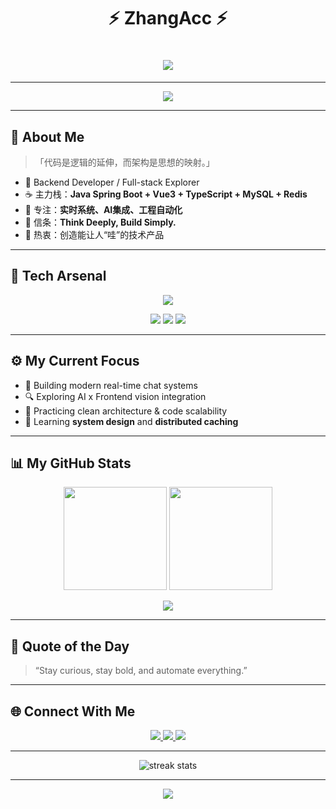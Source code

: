 <!-- 🧠 ZhangAcc GitHub Profile -->

<h1 align="center">
  ⚡ ZhangAcc ⚡
</h1>

<h1 align="center"> <a href="https://sunguoqi.com/"> <img src="https://readme-typing-svg.herokuapp.com/?lines=console.log(%22Hello%2C%20World!%22);find world!&center=true&size=27"> </a> </h1>

---
<div align="center"> <img src="https://github-readme-stats.vercel.app/api/top-langs/?username=ZhangAcc&hide_title=true&hide_border=true&layout=compact&langs_count=6&text_color=000&icon_color=fff&bg_color=0,52fa5a,4dfcff,c64dff&theme=graywhite" /> </div>

---

## 🧬 About Me

> 「代码是逻辑的延伸，而架构是思想的映射。」

- 💼 Backend Developer / Full-stack Explorer  
- ☕ 主力栈：**Java Spring Boot + Vue3 + TypeScript + MySQL + Redis**  
- 🧠 专注：**实时系统、AI集成、工程自动化**  
- 💬 信条：**Think Deeply, Build Simply.**  
- 🌌 热衷：创造能让人“哇”的技术产品

---

## 🧰 Tech Arsenal

<p align="center">
  <img src="https://skillicons.dev/icons?i=vue,typescript,html,css,js,mysql,docker,git,github,vscode,idea,next,react,vite,webpack,discord" />
</p>
<p align="center">
<span > <img src="https://img.shields.io/badge/-HTML5-E34F26?style=flat-square&logo=html5&logoColor=white" /> <img src="https://img.shields.io/badge/-CSS3-1572B6?style=flat-square&logo=css3" /> <img src="https://img.shields.io/badge/-JavaScript-oringe?style=flat-square&logo=javascript" /> </span>
</p>




---

## ⚙️ My Current Focus

- 🚀 Building modern real-time chat systems  
- 🔍 Exploring AI x Frontend vision integration  
- 🧩 Practicing clean architecture & code scalability  
- 🧠 Learning **system design** and **distributed caching**

---

## 📊 My GitHub Stats

<p align="center">
  <img src="https://github-readme-stats.vercel.app/api?username=ZhangAcc&show_icons=true&theme=radical&hide_border=true&include_all_commits=true" height="165"/>
  <img src="https://github-readme-stats.vercel.app/api/top-langs/?username=ZhangAcc&layout=compact&theme=radical&hide_border=true" height="165"/>
</p>

<p align="center">
  <img src="https://github-profile-trophy.vercel.app/?username=ZhangAcc&theme=onestar&no-bg=true&no-frame=true&column=6" />
</p>

---

## 🧠 Quote of the Day
> “Stay curious, stay bold, and automate everything.”

---

## 🌐 Connect With Me

<p align="center">
  <a href="https://github.com/ZhangAcc" target="_blank">
    <img src="https://img.shields.io/badge/GitHub-ZhangAcc-181717?style=for-the-badge&logo=github" />
  </a>
  <a href="mailto:youremail@example.com" target="_blank">
    <img src="https://img.shields.io/badge/Email-Contact%20Me-D14836?style=for-the-badge&logo=gmail&logoColor=white" />
  </a>
  <a href="https://linkedin.com/in/zhangacc" target="_blank">
    <img src="https://img.shields.io/badge/LinkedIn-ZhangAcc-0A66C2?style=for-the-badge&logo=linkedin" />
  </a>
</p>

---

<p align="center">
  <img src="https://github-readme-streak-stats.herokuapp.com/?user=ZhangAcc&theme=radical&hide_border=true" alt="streak stats"/>
</p>

---

<p align="center">
  <img src="https://img.shields.io/badge/Made%20with-%E2%9D%A4%EF%B8%8F%20by%20ZhangAcc-blueviolet?style=for-the-badge" />
</p>
